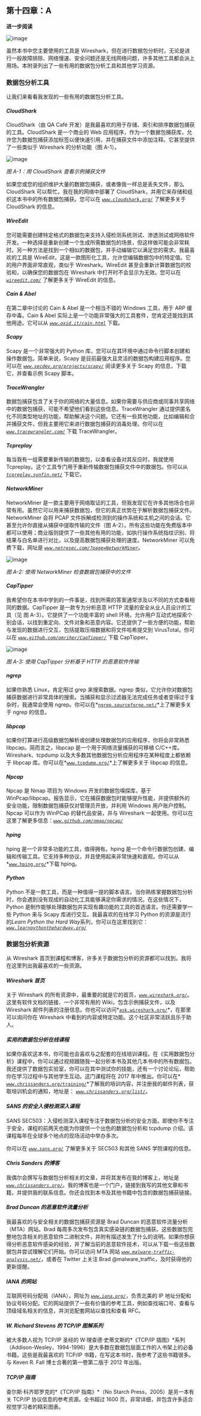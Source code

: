 ## 第十四章：A

**进一步阅读**

![image](img/common.jpg)

虽然本书中您主要使用的工具是 Wireshark，但在进行数据包分析时，无论是进行一般故障排除、网络慢速、安全问题还是无线网络问题，许多其他工具都会派上用场。本附录列出了一些有用的数据包分析工具和其他学习资源。

### 数据包分析工具

让我们来看看我发现的一些有用的数据包分析工具。

#### *CloudShark*

CloudShark（由 QA Café 开发）是我最喜欢的用于存储、索引和排序数据包捕获的工具。CloudShark 是一个商业的 Web 应用程序，作为一个数据包捕获库，允许您为数据包捕获添加标签以便快速引用，并在捕获文件中添加注释。它甚至提供了一些类似于 Wireshark 的分析功能（图 A-1）。

![image](img/f318-01.jpg)

*图 A-1：用 CloudShark 查看示例捕获文件*

如果您或您的组织维护大量的数据包捕获，或者像我一样总是丢失文件，那么 CloudShark 可以帮忙。我在我的网络中部署了 CloudShark，并用它来存储和组织这本书中的所有数据包捕获。您可以在 *[`www.cloudshark.org/`](https://www.cloudshark.org/)* 了解更多关于 CloudShark 的信息。

#### *WireEdit*

您可能需要创建特定格式的数据包来支持入侵检测系统测试、渗透测试或网络软件开发。一种选择是重新创建一个生成所需数据包的场景，但这样做可能会非常耗时。另一种方法是找到一个相似的数据包，并手动编辑它以满足您的需求。我最喜欢的工具是 WireEdit，这是一款图形化工具，允许您编辑数据包中的特定值。它的用户界面非常直观，类似于 Wireshark。WireEdit 甚至会重新计算数据包的校验和，以确保您的数据包在 Wireshark 中打开时不会显示为无效。您可以在 *[`wireedit.com/`](https://wireedit.com/)* 了解更多关于 WireEdit 的信息。

#### *Cain & Abel*

在第二章中讨论的 Cain & Abel 是一个相当不错的 Windows 工具，用于 ARP 缓存中毒。Cain & Abel 实际上是一个功能非常强大的工具套件，您肯定还能找到其他用途。它可以从 *[`www.oxid.it/cain.html`](http://www.oxid.it/cain.html)* 下载。

#### *Scapy*

Scapy 是一个非常强大的 Python 库，您可以在其环境中通过命令行脚本创建和操作数据包。简单来说，Scapy 是目前最强大且灵活的数据包构建应用程序。您可以在 *[`www.secdev.org/projects/scapy/`](http://www.secdev.org/projects/scapy/)* 阅读更多关于 Scapy 的信息，下载它，并查看示例 Scapy 脚本。

#### *TraceWrangler*

数据包捕获包含了关于你的网络的大量信息。如果你需要与供应商或同事共享网络中的数据包捕获，可能不希望他们看到这些信息。TraceWrangler 通过提供匿名化不同类型地址的功能，帮助解决这个问题。它还有一些其他功能，比如编辑和合并捕获文件，但我主要用它来进行数据包捕获的消毒处理。你可以在 *[`www.tracewrangler.com/`](https://www.tracewrangler.com/)* 下载 TraceWrangler。

#### *Tcpreplay*

每当我有一组需要重新传输的数据包，以查看设备对其反应时，我就使用 Tcpreplay。这个工具专门用于重新传输数据包捕获文件中的数据包。你可以从 *[`tcpreplay.synfin.net/`](http://tcpreplay.synfin.net/)* 下载它。

#### *NetworkMiner*

NetworkMiner 是一款主要用于网络取证的工具，但我发现它在许多其他场合也非常有用。虽然它可以用来捕获数据包，但它的真正优势在于解析数据包捕获文件。NetworkMiner 会将 PCAP 文件拆解成检测到的操作系统和主机之间的会话。它甚至允许你直接从捕获中提取传输的文件（图 A-2）。所有这些功能在免费版本中都可以使用；商业版则提供了一些其他有用的功能，如执行操作系统指纹识别、将结果与白名单进行对比，以及提高数据包捕获处理的速度。NetworkMiner 可以免费下载，网址是 *[`www.netresec.com/?page=NetworkMiner`](http://www.netresec.com/?page=NetworkMiner)*。

![image](img/f320-01.jpg)

*图 A-2: 使用 NetworkMiner 检查数据包捕获中的文件*

#### *CapTipper*

我希望你在本书中学到的一件事是，找到所需的答案通常涉及以不同的方式查看相同的数据。CapTipper 是一款专为分析恶意 HTTP 流量的安全从业人员设计的工具（见 图 A-3）。它提供了一个功能丰富的 shell 环境，允许用户互动式地探索个别会话，以找到重定向、文件对象和恶意内容。它还提供了一些方便的功能，帮助与发现的数据进行交互，包括提取压缩数据和将文件哈希提交到 VirusTotal。你可以在 *[`www.github.com/omriher/CapTipper/`](https://www.github.com/omriher/CapTipper/)* 下载 CapTipper。

![image](img/f320-02.jpg)

*图 A-3: 使用 CapTipper 分析基于 HTTP 的恶意软件传输*

#### *ngrep*

如果你熟悉 Linux，肯定用过 grep 来搜索数据。ngrep 类似，它允许你对数据包捕获数据进行非常具体的搜索。当捕获和显示过滤器无法完成任务或者变得过于复杂时，我通常会使用 ngrep。你可以在*[`ngrep.sourceforge.net/`](http://ngrep.sourceforge.net/)*上了解更多关于 ngrep 的信息。

#### *libpcap*

如果你打算进行高级数据包解析或创建处理数据包的应用程序，你将会非常熟悉 libpcap。简而言之，libpcap 是一个用于网络流量捕获的可移植 C/C++库。Wireshark、tcpdump 以及大多数其他数据包分析应用程序在某种程度上都依赖于 libpcap 库。你可以在*[`www.tcpdump.org/`](http://www.tcpdump.org/)*上了解更多关于 libpcap 的信息。

#### *Npcap*

Npcap 是 Nmap 项目为 Windows 开发的数据包嗅探库，基于 WinPcap/libpcap。报告显示，它在捕获数据包时能够提升性能，并提供额外的安全功能，限制数据包捕获仅对管理员开放，并利用 Windows 用户账户控制。Npcap 可以作为 WinPCap 的替代品安装，并与 Wireshark 一起使用。你可以在这里了解更多信息：*[`www.github.com/nmap/npcap/`](https://www.github.com/nmap/npcap/)*

#### *hping*

hping 是一个非常多功能的工具，值得拥有。hping 是一个命令行数据包创建、编辑和传输工具。它支持多种协议，并且使用起来非常快速和直观。你可以从*[`www.hping.org/`](http://www.hping.org/)*下载 hping。

#### *Python*

Python 不是一款工具，而是一种值得一提的脚本语言。当你熟练掌握数据包分析时，你会遇到没有现成的自动化工具能够满足你需求的情况。在这些情况下，Python 是制作能够处理数据包并实现有趣功能的工具的首选语言。你还需要学一些 Python 来与 Scapy 库进行交互。我最喜欢的在线学习 Python 的资源是流行的*Learn Python the Hard Way*系列，你可以在这里找到它：*[`www.learnpythonthehardway.org/`](https://www.learnpythonthehardway.org/)*

### 数据包分析资源

从 Wireshark 首页到课程和博客，许多关于数据包分析的资源都可以找到。我将在这里列出我最喜欢的一些资源。

#### *Wireshark 首页*

关于 Wireshark 的所有资源中，最重要的就是它的首页，*[`www.wireshark.org/`](http://www.wireshark.org/)*。这里有软件文档的链接、一个非常有用的 Wiki，包含示例捕获文件，以及 Wireshark 邮件列表的注册信息。你也可以访问*[`ask.wireshark.org/`](https://ask.wireshark.org/)*，在那里可以询问你在 Wireshark 中看到的内容或特定功能。这个社区非常活跃且乐于助人。

#### *实用的数据包分析在线课程*

如果你喜欢这本书，你可能也会喜欢与之配套的在线培训课程。在《实用数据包分析》课程中，你可以通过视频跟随我一起分析本书及其他几本书中的所有数据包。我还提供了数据包实验室，你可以在其中测试你的技能，还有一个讨论论坛，帮助你在学习过程中与其他学生互动。这门课程将在 2017 年中推出。你可以在* [`www.chrissanders.org/training/`](http://www.chrissanders.org/training/)*了解我的培训内容，并注册我的邮件列表，获取培训机会的通知，地址是： *[`www.chrissanders.org/list/`](http://www.chrissanders.org/list/)*。

#### *SANS 的安全入侵检测深入课程*

SANS SEC503：入侵检测深入课程专注于数据包分析的安全方面。即使你不专注于安全，课程的前两天也能为你提供一个出色的数据包分析和 tcpdump 介绍。该课程每年在全球多个地点的现场活动中举办多次。

你可以在 *[`www.sans.org/`](http://www.sans.org/)* 了解更多关于 SEC503 和其他 SANS 学院课程的信息。

#### *Chris Sanders 的博客*

我偶尔会撰写与数据包分析相关的文章，并将其发布在我的博客上，地址是 *[`www.chrissanders.org/`](http://www.chrissanders.org/)*。我的博客也是一个门户，链接到我写的其他文章和书籍，并提供我的联系信息。你还会找到本书及其他书籍中包含的数据包捕获链接。

#### *Brad Duncan 的恶意软件流量分析*

我最喜欢的与安全相关的数据包捕获资源是 Brad Duncan 的恶意软件流量分析（MTA）网站。Brad 每周多次发布包含真实感染链的数据包捕获。这些数据包完整地包含相关的恶意软件二进制文件，并附有描述发生了什么的说明。如果你想获得分析恶意软件感染的经验，并了解当前的恶意软件技术，可以从下载一些这些数据包并尝试理解它们开始。你可以访问 MTA 网站 *[`www.malware-traffic-analysis.net/`](http://www.malware-traffic-analysis.net/)*，或者在 Twitter 上关注 Brad @malware_traffic，及时获得他的更新提醒。

#### *IANA 的网站*

互联网号码分配局（IANA），网址为 *[`www.iana.org/`](http://www.iana.org/)*，负责北美的 IP 地址分配和协议号码分配。它的网站提供了一些有价值的参考工具，例如查找端口号、查看与顶级域名相关的信息，并浏览配套网站以查找和查看 RFC。

#### *W. Richard Stevens 的 TCP/IP 图解系列*

被大多数人视为 TCP/IP 圣经的 W·理查德·史蒂文斯的*《TCP/IP 插图》*系列（Addison-Wesley，1994-1996）是大多数在数据包层面工作的人书架上的必备书籍。这些是我最喜欢的 TCP/IP 书籍，在写这本书时，我参考了这些书籍很多。与 Keven R. Fall 博士合著的第一卷第二版于 2012 年出版。

#### *TCP/IP 指南*

查尔斯·科齐耶罗克的*《TCP/IP 指南》*（No Starch Press，2005）是另一本有关 TCP/IP 协议信息的参考资源。全书超过 1600 页，非常详细，并包含许多适合视觉学习者的精彩图表。
